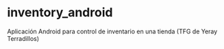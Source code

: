 # inventory_android
Aplicación Android para control de inventario en una tienda (TFG de Yeray Terradillos)
